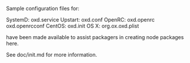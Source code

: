 Sample configuration files for:

SystemD: oxd.service
Upstart: oxd.conf
OpenRC:  oxd.openrc
         oxd.openrcconf
CentOS:  oxd.init
OS X:    org.ox.oxd.plist

have been made available to assist packagers in creating node packages here.

See doc/init.md for more information.
